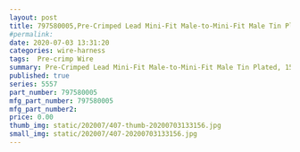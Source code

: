 ```yaml
---
layout: post
title: 797580005,Pre-Crimped Lead Mini-Fit Male-to-Mini-Fit Male Tin Plated, 150mm, 18 AWG
#permalink: 
date: 2020-07-03 13:31:20
categories: wire-harness
tags:  Pre-crimp Wire
summary: Pre-Crimped Lead Mini-Fit Male-to-Mini-Fit Male Tin Plated, 150mm, 18 AWG
published: true 
series: 5557
part_number: 797580005
mfg_part_number: 797580005
mfg_part_number2: 
price: 0.00
thumb_img: static/202007/407-thumb-20200703133156.jpg
small_img: static/202007/407-20200703133156.jpg
---
```



